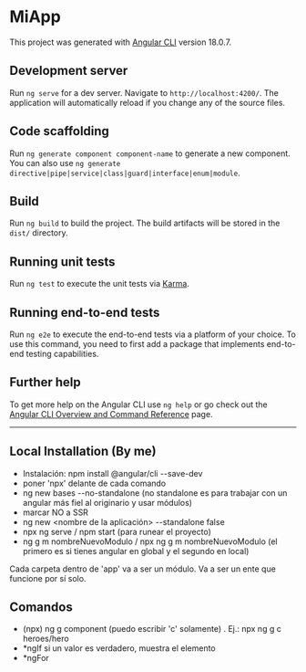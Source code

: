 # MiApp

This project was generated with [Angular CLI](https://github.com/angular/angular-cli) version 18.0.7.

## Development server

Run `ng serve` for a dev server. Navigate to `http://localhost:4200/`. The application will automatically reload if you change any of the source files.

## Code scaffolding

Run `ng generate component component-name` to generate a new component. You can also use `ng generate directive|pipe|service|class|guard|interface|enum|module`.

## Build

Run `ng build` to build the project. The build artifacts will be stored in the `dist/` directory.

## Running unit tests

Run `ng test` to execute the unit tests via [Karma](https://karma-runner.github.io).

## Running end-to-end tests

Run `ng e2e` to execute the end-to-end tests via a platform of your choice. To use this command, you need to first add a package that implements end-to-end testing capabilities.

## Further help

To get more help on the Angular CLI use `ng help` or go check out the [Angular CLI Overview and Command Reference](https://angular.dev/tools/cli) page.

---

## Local Installation (By me)

- Instalación: npm install @angular/cli --save-dev
- poner 'npx' delante de cada comando
- ng new bases --no-standalone (no standalone es para trabajar con un angular más fiel al originario y usar módulos)
- marcar NO a SSR
- ng new <nombre de la aplicación> --standalone false
- npx ng serve / npm start (para runear el proyecto)
- ng g m nombreNuevoModulo / npx ng g m nombreNuevoModulo (el primero es si tienes angular en global y el segundo en local)

Cada carpeta dentro de 'app' va a ser un módulo. Va a ser un ente que funcione por sí solo.

## Comandos

- (npx) ng g component (puedo escribir 'c' solamente) <nombrecarpeta>. Ej.: npx ng g c heroes/hero
- \*ngIf si un valor es verdadero, muestra el elemento
- \*ngFor
